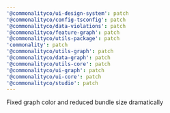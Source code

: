 ```yaml
---
'@commonalityco/ui-design-system': patch
'@commonalityco/config-tsconfig': patch
'@commonalityco/data-violations': patch
'@commonalityco/feature-graph': patch
'@commonalityco/utils-package': patch
'commonality': patch
'@commonalityco/utils-graph': patch
'@commonalityco/data-graph': patch
'@commonalityco/utils-core': patch
'@commonalityco/ui-graph': patch
'@commonalityco/ui-core': patch
'@commonalityco/studio': patch
---
```


Fixed graph color and reduced bundle size dramatically
